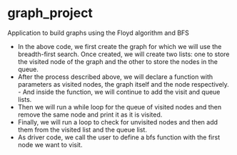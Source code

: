 # graph_project
Application to build graphs using the Floyd algorithm and BFS

- In the above code, we first create the graph for which we will use the breadth-first search. Once created, we will create two lists: one to store the visited node of the graph and the other to store the nodes in the queue.
- After the process described above, we will declare a function with parameters as visited nodes, the graph itself and the node respectively. -  And inside the function, we will continue to add the visit and queue lists.
- Then we will run a while loop for the queue of visited nodes and then remove the same node and print it as it is visited.
- Finally, we will run a loop to check for unvisited nodes and then add them from the visited list and the queue list.
- As driver code, we call the user to define a bfs function with the first node we want to visit.
